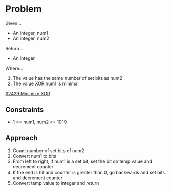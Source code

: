 
# Problem
Given...
- An integer, num1
- An integer, num2

Return...
- An integer

Where...
1. The value has the same number of set bits as num2
2. The value XOR num1 is minimal

[#2429 Minimize XOR](https://leetcode.com/problems/minimize-xor/description/)

## Constraints
- 1 <= num1, num2 <= 10^9

## Approach
1. Count number of set bits of num2
2. Convert num1 to bits
3. From left to right, if num1 is a set bit, set the bit on temp value and
decrement counter
4. If the end is hit and counter is greater than 0, go backwards and set bits 
and decrement counter
5. Convert temp value to integer and return
